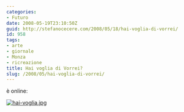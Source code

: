 ```yaml
---
categories:
- Futuro
date: 2008-05-19T23:10:50Z
guid: http://stefanocecere.com/2008/05/18/hai-voglia-di-vorrei/
id: 958
tags:
- arte
- giornale
- Monza
- ricreazione
title: Hai voglia di Vorrei?
slug: /2008/05/hai-voglia-di-vorrei/
---
```


è online:

[![hai-voglia.jpg](http://stefanocecere.com/wp-content/uploads/sites/3/2008/05/hai-voglia.jpg)](http://www.vorrei.org)